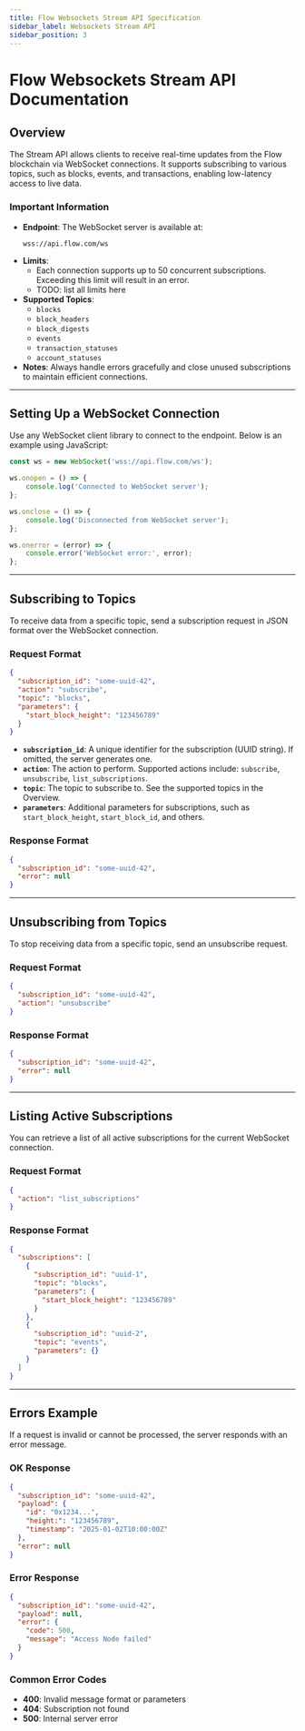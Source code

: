 ```yaml
---
title: Flow Websockets Stream API Specification
sidebar_label: Websockets Stream API
sidebar_position: 3
---
```


# Flow Websockets Stream API Documentation

## Overview

The Stream API allows clients to receive real-time updates from the Flow blockchain via WebSocket connections. It
supports subscribing to various topics, such as blocks, events, and transactions, enabling low-latency access to live
data.

### Important Information

- **Endpoint**: The WebSocket server is available at:
  ```
  wss://api.flow.com/ws
  ```
- **Limits**:
    - Each connection supports up to 50 concurrent subscriptions. Exceeding this limit will result in an error.
    - TODO: list all limits here
- **Supported Topics**:
    - `blocks`
    - `block_headers`
    - `block_digests`
    - `events`
    - `transaction_statuses`
    - `account_statuses`
- **Notes**: Always handle errors gracefully and close unused subscriptions to maintain efficient connections.

---

## Setting Up a WebSocket Connection

Use any WebSocket client library to connect to the endpoint. Below is an example using JavaScript:

```javascript
const ws = new WebSocket('wss://api.flow.com/ws');

ws.onopen = () => {
    console.log('Connected to WebSocket server');
};

ws.onclose = () => {
    console.log('Disconnected from WebSocket server');
};

ws.onerror = (error) => {
    console.error('WebSocket error:', error);
};
```

---

## Subscribing to Topics

To receive data from a specific topic, send a subscription request in JSON format over the WebSocket connection.

### Request Format

```json
{
  "subscription_id": "some-uuid-42",
  "action": "subscribe",
  "topic": "blocks",
  "parameters": {
    "start_block_height": "123456789"
  }
}
```

- **`subscription_id`**: A unique identifier for the subscription (UUID string). If omitted, the server generates one.
- **`action`**: The action to perform. Supported actions include: `subscribe`, `unsubscribe`, `list_subscriptions`.
- **`topic`**: The topic to subscribe to. See the supported topics in the Overview.
- **`parameters`**: Additional parameters for subscriptions, such as `start_block_height`, `start_block_id`, and others.

### Response Format

```json
{
  "subscription_id": "some-uuid-42",
  "error": null
}
```

---

## Unsubscribing from Topics

To stop receiving data from a specific topic, send an unsubscribe request.

### Request Format

```json
{
  "subscription_id": "some-uuid-42",
  "action": "unsubscribe"
}
```

### Response Format

```json
{
  "subscription_id": "some-uuid-42",
  "error": null
}
```

---

## Listing Active Subscriptions

You can retrieve a list of all active subscriptions for the current WebSocket connection.

### Request Format

```json
{
  "action": "list_subscriptions"
}
```

### Response Format

```json
{
  "subscriptions": [
    {
      "subscription_id": "uuid-1",
      "topic": "blocks",
      "parameters": {
        "start_block_height": "123456789"
      }
    },
    {
      "subscription_id": "uuid-2",
      "topic": "events",
      "parameters": {}
    }
  ]
}
```

---

## Errors Example

If a request is invalid or cannot be processed, the server responds with an error message.

### OK Response

```json
{
  "subscription_id": "some-uuid-42",
  "payload": {
    "id": "0x1234...",
    "height:": "123456789",
    "timestamp": "2025-01-02T10:00:00Z"
  },
  "error": null
}
```

### Error Response

```json
{
  "subscription_id": "some-uuid-42",
  "payload": null,
  "error": {
    "code": 500,
    "message": "Access Node failed"
  }
}
```

### Common Error Codes

- **400**: Invalid message format or parameters
- **404**: Subscription not found
- **500**: Internal server error

